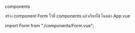 components

สร้าง component Form ไว้ที่ components
แล้วเรียกใช้ ในหน้า App.vue

import Form from "./components/Form.vue";
<Form/>